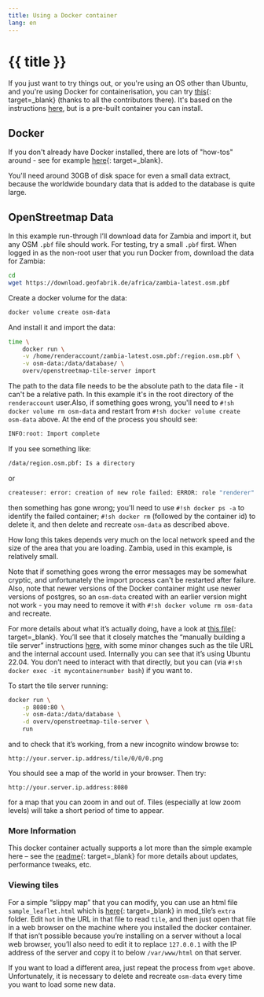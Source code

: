 ```yaml
---
title: Using a Docker container
lang: en
---
```


# {{ title }}

If you just want to try things out, or you're using an OS other than Ubuntu, and you're using Docker for containerisation, you can try [this](https://github.com/Overv/openstreetmap-tile-server){: target=_blank} (thanks to all the contributors there).  It's based on the instructions [here](/serving-tiles/manually-building-a-tile-server-ubuntu-22-04-lts.md), but is a pre-built container you can install.

## Docker

If you don't already have Docker installed, there are lots of "how-tos" around - see for example [here](https://www.digitalocean.com/community/tutorials/how-to-install-and-use-docker-on-debian-10){: target=_blank}.

You'll need around 30GB of disk space for even a small data extract, because the worldwide boundary data that is added to the database is quite large.

## OpenStreetmap Data

In this example run-through I’ll download data for Zambia and import it, but any OSM `.pbf` file should work.  For testing, try a small `.pbf` first.  When logged in as the non-root user that you run Docker from, download the data for Zambia:

```sh
cd
wget https://download.geofabrik.de/africa/zambia-latest.osm.pbf
```

Create a docker volume for the data:

```sh
docker volume create osm-data
```

And install it and import the data:

```sh 
time \
    docker run \
    -v /home/renderaccount/zambia-latest.osm.pbf:/region.osm.pbf \
    -v osm-data:/data/database/ \
    overv/openstreetmap-tile-server import
```

The path to the data file needs to be the absolute path to the data file - it can't be a relative path.  In this example it's in the root directory of the `renderaccount` user.Also, if something goes wrong, you'll need to `#!sh docker volume rm osm-data` and restart from `#!sh docker volume create osm-data` above. At the end of the process you should see:

```sh
INFO:root: Import complete
```

If you see something like:

```sh
/data/region.osm.pbf: Is a directory
```

or

```sh
createuser: error: creation of new role failed: ERROR: role "renderer" already exists
```

then something has gone wrong; you'll need to use `#!sh docker ps -a` to identify the failed container; `#!sh docker rm` (followed by the container id) to delete it, and then delete and recreate `osm-data` as described above.

How long this takes depends very much on the local network speed and the size of the area that you are loading. Zambia, used in this example, is relatively small.

Note that if something goes wrong the error messages may be somewhat cryptic, and unfortunately the import process can't be restarted after failure.  Also, note that newer versions of the Docker container might use newer versions of postgres, so an `osm-data` created with an earlier version might not work - you may need to remove it with `#!sh docker volume rm osm-data` and recreate.

For more details about what it’s actually doing, have a look at [this file](https://github.com/Overv/openstreetmap-tile-server/blob/master/Dockerfile){: target=_blank}. You’ll see that it closely matches the “manually building a tile server” instructions [here](/serving-tiles/manually-building-a-tile-server-ubuntu-22-04-lts.md), with some minor changes such as the tile URL and the internal account used. Internally you can see that it’s using Ubuntu 22.04.  You don’t need to interact with that directly, but you can (via `#!sh docker exec -it mycontainernumber bash`) if you want to.

To start the tile server running:

```sh
docker run \
    -p 8080:80 \
    -v osm-data:/data/database \
    -d overv/openstreetmap-tile-server \
    run
```

and to check that it’s working, from a new incognito window browse to:

`http://your.server.ip.address/tile/0/0/0.png`

You should see a map of the world in your browser.  Then try:

`http://your.server.ip.address:8080`

for a map that you can zoom in and out of.  Tiles (especially at low zoom levels) will take a short period of time to appear.

### More Information

This docker container actually supports a lot more than the simple example here – see the [readme](https://github.com/Overv/openstreetmap-tile-server/blob/master/README.md){: target=_blank} for more details about updates, performance tweaks, etc.

### Viewing tiles

For a simple “slippy map” that you can modify, you can use an html file `sample_leaflet.html` which is [here](https://github.com/SomeoneElseOSM/mod_tile/blob/switch2osm/extra/sample_leaflet.html){: target=_blank} in mod_tile’s `extra` folder. Edit `hot` in the URL in that file to read `tile`, and then just open that file in a web browser on the machine where you installed the docker container. If that isn’t possible because you’re installing on a server without a local web browser, you’ll also need to edit it to replace `127.0.0.1` with the IP address of the server and copy it to below `/var/www/html` on that server.

If you want to load a different area, just repeat the process from `wget` above. Unfortunately, it is necessary to delete and recreate `osm-data` every time you want to load some new data.
